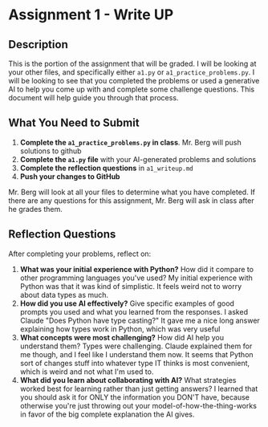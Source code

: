 # Assignment 1 - Write UP

## Description
This is the portion of the assignment that will be graded.  I will be looking at your other files, and specifically either `a1.py` or `a1_practice_problems.py`.  I will be looking to see that you completed the problems or used a generative AI to help you come up with and complete some challenge questions.  This document will help guide you through that process.

## What You Need to Submit
1. **Complete the `a1_practice_problems.py` in class**.  Mr. Berg will push solutions to github
2. **Complete the `a1.py` file** with your AI-generated problems and solutions
3. **Complete the reflection questions** in `a1_writeup.md`
4. **Push your changes to GitHub**

Mr. Berg will look at all your files to determine what you have completed.  If there are any questions for this assignment, Mr. Berg will ask in class after he grades them.


## Reflection Questions

After completing your problems, reflect on:

1. **What was your initial experience with Python?** How did it compare to other programming languages you've used?
My initial experience with Python was that it was kind of simplistic. It feels weird not to worry about data types as much. 
2. **How did you use AI effectively?** Give specific examples of good prompts you used and what you learned from the responses.
I asked Claude "Does Python have type casting?" It gave me a nice long answer explaining how types work in Python, which was very useful
3. **What concepts were most challenging?** How did AI help you understand them?
Types were challenging. Claude explained them for me though, and I feel like I understand them now. It seems that Python sort of changes stuff into whatever type IT thinks is most convenient, which is weird and not what I'm used to.
4. **What did you learn about collaborating with AI?** What strategies worked best for learning rather than just getting answers?
I learned that you should ask it for ONLY the information you DON'T have, because otherwise you're just throwing out your model-of-how-the-thing-works in favor of the big complete explanation the AI gives.